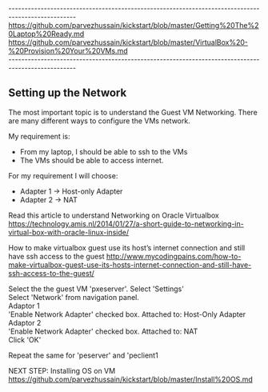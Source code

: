 
--------------------------------------------------------------------------------------------------- <br>
https://github.com/parvezhussain/kickstart/blob/master/Getting%20The%20Laptop%20Ready.md <br>
https://github.com/parvezhussain/kickstart/blob/master/VirtualBox%20-%20Provision%20Your%20VMs.md <br>
--------------------------------------------------------------------------------------------------- <br>

## Setting up the Network

The most important topic is to understand the Guest VM Networking. There are many different ways to configure the VMs network.

My requirement is:

- From my laptop, I should be able to ssh to the VMs
- The VMs should be able to access internet.

For my requirement I will choose:
- Adapter 1 -> Host-only Adapter
- Adapter 2 -> NAT

Read this article to understand Networking on Oracle Virtualbox
https://technology.amis.nl/2014/01/27/a-short-guide-to-networking-in-virtual-box-with-oracle-linux-inside/

How to make virtualbox guest use its host’s internet connection and still have ssh access to the guest 
http://www.mycodingpains.com/how-to-make-virtualbox-guest-use-its-hosts-internet-connection-and-still-have-ssh-access-to-the-guest/

Select the the guest VM 'pxeserver'. Select 'Settings'<br>
Select 'Network' from navigation panel.<br>
Adaptor 1<br>
'Enable Network Adapter' checked box. Attached to: Host-Only Adapter<br>
Adaptor 2<br>
'Enable Network Adapter' checked box. Attached to: NAT<br>
Click 'OK'<br>

Repeat the same for 'peserver' and 'peclient1

NEXT STEP: Installing OS on VM <br>
https://github.com/parvezhussain/kickstart/blob/master/Install%20OS.md

